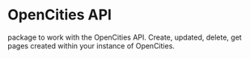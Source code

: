 # OpenCities API
package to work with the OpenCities API. Create, updated, delete, get pages created within your instance of OpenCities.